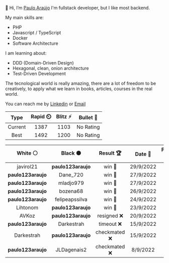 👋 Hi, I’m [Paulo Araújo](@paulo123araujo)
I'm fullstack developer, but I like most backend.

My main skills are:
- PHP
- Javascript / TypeScript
- Docker
- Software Architecture

I am learning about:
- DDD (Domain-Driven Design)
- Hexagonal, clean, onion architecture
- Test-Driven Development

The tecnological world is really amazing, there are a lot of freedom to be creatively, to apply what we learn in books, articles, courses in the real world.

You can reach me by [Linkedin](https://www.linkedin.com/in/paulo123araujo/) or [Email](mailto:paulofelipe_jau7654@hotmail.com)

<!--START_SECTION:chessStats-->
<!-- Automatically generated with https://github.com/Balastrong/chess-stats-action -->

| Type | Rapid ⏲️ | Blitz ⚡ | Bullet 🔫 |
|:---:|:---:|:---:|:---:|
| Current | 1387 | 1103 | No Rating |
| Best | 1492 | 1200 | No Rating |

| White ⚪ | Black ⚫ | Result 🏆 | Date 📅 | Position 🗺️ | Type 🕕 |
|:---:|:---:|:---:|:---:|:---:|:---:|
| javirol21 | **paulo123araujo** | win 🥇 | 29/9/2022 | <a href="http://www.ee.unb.ca/cgi-bin/tervo/fen.pl?select=r2qk2r/ppp1bpp1/3p2n1/3Pp1pn/4P1b1/2N2NP1/PPPQ1PB1/2KR3R w kq -">Link</a> | Rapid |
| **paulo123araujo** | Dane_720 | win 🥇 | 27/9/2022 | <a href="http://www.ee.unb.ca/cgi-bin/tervo/fen.pl?select=r4rk1/pp3pbp/2np2p1/B7/P7/1Q3B1P/1P3PP1/R4RK1 b - -">Link</a> | Blitz |
| **paulo123araujo** | mladjo979 | win 🥇 | 27/9/2022 | <a href="http://www.ee.unb.ca/cgi-bin/tervo/fen.pl?select=r5k1/b1p1Npp1/p3bn1p/3r4/PP6/2P5/4BPPP/R1B2RK1 b - -">Link</a> | Rapid |
| **paulo123araujo** | bozena68 | win 🥇 | 26/9/2022 | <a href="http://www.ee.unb.ca/cgi-bin/tervo/fen.pl?select=5rk1/4Rppp/8/4p3/3pQ3/4BN1P/5PPK/8 b - -">Link</a> | Rapid |
| **paulo123araujo** | felipeapssilva | win 🥇 | 24/9/2022 | <a href="http://www.ee.unb.ca/cgi-bin/tervo/fen.pl?select=r1b1k1nr/ppp2ppp/2nbp3/q2P4/8/PBN2N2/1PPB1PPP/R2Q1RK1 b kq - 0 11">Link</a> | Daily |
| Lihtonom | **paulo123araujo** | win 🥇 | 23/9/2022 | <a href="http://www.ee.unb.ca/cgi-bin/tervo/fen.pl?select=4r1k1/1p5p/3p4/p5p1/P1PpP3/1P1p1Pp1/N2R2Kr/8 w - -">Link</a> | Rapid |
| AVKoz | **paulo123araujo** | resigned ❌ | 20/9/2022 | <a href="http://www.ee.unb.ca/cgi-bin/tervo/fen.pl?select=8/5k2/pR6/5P2/1P3K2/P7/8/8 b - -">Link</a> | Rapid |
| **paulo123araujo** | Darkestrah | timeout ❌ | 15/9/2022 | <a href="http://www.ee.unb.ca/cgi-bin/tervo/fen.pl?select=8/4k1p1/4P2p/4KP2/B6P/n1p5/8/8 w - -">Link</a> | Rapid |
| Darkestrah | **paulo123araujo** | checkmated ❌ | 15/9/2022 | <a href="http://www.ee.unb.ca/cgi-bin/tervo/fen.pl?select=1r1q1r1k/7Q/p6p/1p2P3/7b/Pb1BN3/1P4PK/3R4 b - -">Link</a> | Rapid |
| **paulo123araujo** | JLDagenais2 | checkmated ❌ | 8/9/2022 | <a href="http://www.ee.unb.ca/cgi-bin/tervo/fen.pl?select=8/8/8/8/8/5k2/6q1/6K1 w - -">Link</a> | Rapid |

<!--END_SECTION:chessStats-->
